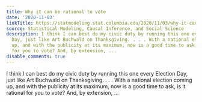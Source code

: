 ```yaml
---
title: Why it can be rational to vote
date: '2020-11-03'
linkTitle: https://statmodeling.stat.columbia.edu/2020/11/03/why-it-can-be-rational-to-vote-3/
source: Statistical Modeling, Causal Inference, and Social Science
description: I think I can best do my civic duty by running this one every Election
  Day, just like Art Buchwald on Thanksgiving. . . . With a national election coming
  up, and with the publicity at its maximum, now is a good time to ask, is it rational
  for you to vote? And, by extension, ...
disable_comments: true
---
```

I think I can best do my civic duty by running this one every Election Day, just like Art Buchwald on Thanksgiving. . . . With a national election coming up, and with the publicity at its maximum, now is a good time to ask, is it rational for you to vote? And, by extension, ...